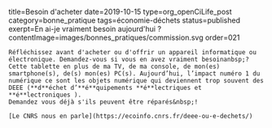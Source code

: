 title=Besoin d'acheter
date=2019-10-15
type=org_openCiLife_post
category=bonne_pratique
tags=économie-déchets
status=published
exerpt=En ai-je vraiment besoin aujourd'hui&nbsp;?
contentImage=images/bonnes_pratiques/commission.svg
order=021
~~~~~~
Réfléchissez avant d'acheter ou d'offrir un appareil informatique ou électronique. Demandez-vous si vous en avez vraiment besoinanbsp;? Cette tablette en plus de ma TV, de ma console, de mon(es) smartphone(s), de(s) mon(es) PC(s). Aujourd’hui, l’impact numéro 1 du numérique ce sont les objets numérique qui deviennent trop souvent des DEEE (**d**échet d’**é**quipements **é**lectriques et **é**lectroniques ).
Demandez vous déjà s'ils peuvent être réparés&nbsp;!

[Le CNRS nous en parle](https://ecoinfo.cnrs.fr/deee-ou-e-dechets/)